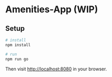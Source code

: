 # Amenities-App (WIP)

## Setup

```bash
# install
npm install

# run
npm run go
```

Then visit [http://localhost:8080](http://localhost:8080) in your browser.

